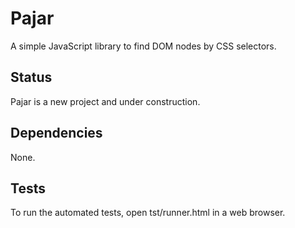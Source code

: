 Pajar
=====

A simple JavaScript library to find DOM nodes by CSS selectors.


Status
------

Pajar is a new project and under construction.


Dependencies
------------

None.


Tests
-----

To run the automated tests, open tst/runner.html in a web browser.
